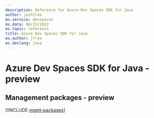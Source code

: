 ```yaml
---
description: Reference for Azure Dev Spaces SDK for Java
author: joshfree
ms.service: devspaces
ms.data: 08/23/2022
ms.topic: reference
title: Azure Dev Spaces SDK for Java
ms.author: jfree
ms.devlang: java
---
```

# Azure Dev Spaces SDK for Java - preview

## Management packages - preview
[!INCLUDE [mgmt-packages](dev-spaces-mgmt-index.md)]
